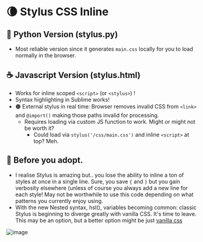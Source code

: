 # 🌘 Stylus CSS Inline

## 🐍 Python Version (stylus.py)
* Most reliable version since it generates `main.css` locally for you to load normally in the browser.

## ☕ Javascript Version (stylus.html)
* Works for inline scoped `<script>` (or `<stylus>`) !
* Syntax highlighting in Sublime works!
* 🟠 External stylus in real time: Browser removes invalid CSS from `<link>` and `@import()` making those paths invalid for processing.
  * Requires loading via custom JS function to work. Might or might not be worth it?
    * Could load via `stylus('/css/main.css')` and inline `<script>` at top? Meh.


## 👀 Before you adopt.
* I realise Stylus is amazing but.. you lose the ability to inline a ton of styles at once in a single line. Sure, you save `{` and `}` but you gain verbosity elsewhere (unless of course you always add a new line for each style! May not be worthwhile to use this code depending on what patterns you currently enjoy using.
* With the new Nested syntax, hsl(), variables becoming common: classic Stylus is beginning to diverge greatly with vanilla CSS. It's time to leave. This may be an option, but a better option might be just [vanilla css](https://twitter.com/dhh/status/1719041666412347651)

![image](https://github.com/gnat/stylus-inline/assets/24665/3a306fe7-26da-44f9-bc14-5e1a9559cf7e)

